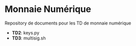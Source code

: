 # Monnaie Numérique

Repository de documents pour les TD de monnaie numérique
* **TD2**: keys.py
* **TD3**: multisig.sh
